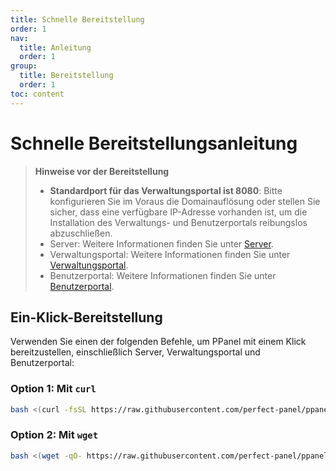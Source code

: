 ```yaml
---
title: Schnelle Bereitstellung
order: 1
nav:
  title: Anleitung
  order: 1
group:
  title: Bereitstellung
  order: 1
toc: content
---
```


# Schnelle Bereitstellungsanleitung

> **Hinweise vor der Bereitstellung**
>
> - **Standardport für das Verwaltungsportal ist 8080**: Bitte konfigurieren Sie im Voraus die Domainauflösung oder stellen Sie sicher, dass eine verfügbare IP-Adresse vorhanden ist, um die Installation des Verwaltungs- und Benutzerportals reibungslos abzuschließen.
> - Server: Weitere Informationen finden Sie unter [Server](/guide/server).
> - Verwaltungsportal: Weitere Informationen finden Sie unter [Verwaltungsportal](/guide/admin).
> - Benutzerportal: Weitere Informationen finden Sie unter [Benutzerportal](/guide/user).

## Ein-Klick-Bereitstellung

Verwenden Sie einen der folgenden Befehle, um PPanel mit einem Klick bereitzustellen, einschließlich Server, Verwaltungsportal und Benutzerportal:

### Option 1: Mit `curl`

```bash
bash <(curl -fsSL https://raw.githubusercontent.com/perfect-panel/ppanel-script/refs/heads/main/install.sh)
```

### Option 2: Mit `wget`

```bash
bash <(wget -qO- https://raw.githubusercontent.com/perfect-panel/ppanel-script/refs/heads/main/install.sh)
```

